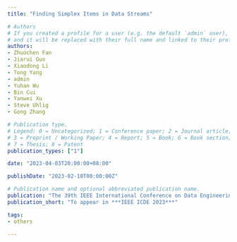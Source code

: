 ```yaml
---
title: "Finding Simplex Items in Data Streams"

# Authors
# If you created a profile for a user (e.g. the default `admin` user), write the username (folder name) here 
# and it will be replaced with their full name and linked to their profile.
authors:
- Zhuochen Fan
- Jiarui Guo
- Xiaodong Li
- Tong Yang
- admin
- Yuhan Wu
- Bin Cui
- Yanwei Xu
- Steve Uhlig
- Gong Zhang

# Publication type.
# Legend: 0 = Uncategorized; 1 = Conference paper; 2 = Journal article;
# 3 = Preprint / Working Paper; 4 = Report; 5 = Book; 6 = Book section;
# 7 = Thesis; 8 = Patent
publication_types: ["1"]

date: "2023-04-03T20:00:00+08:00"

publishDate: "2023-02-10T00:00:00Z"

# Publication name and optional abbreviated publication name.
publication: "The 39th IEEE International Conference on Data Engineering"
publication_short: "To appear in ***IEEE ICDE 2023***"

tags:
- others

---
```

